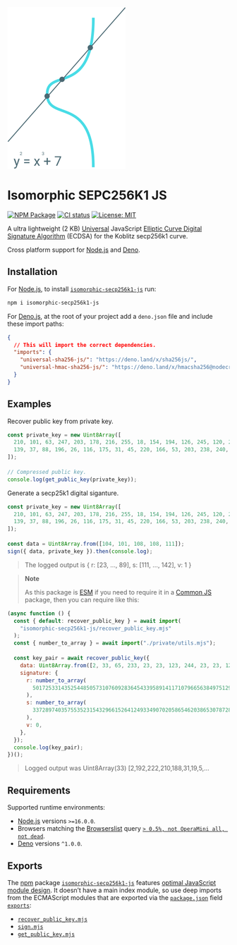 ![secp256k1 logo](https://raw.githubusercontent.com/pur3miish/universal-ecdsa/master/static/secp256k1.svg)

# Isomorphic SEPC256K1 JS

[![NPM Package](https://img.shields.io/npm/v/isomorphic-secp256k1-js.svg)](https://www.npmjs.org/package/isomorphic-secp256k1-js) [![CI status](https://github.com/pur3miish/isomorphic-secp256k1-js/workflows/CI/badge.svg)](https://github.com/pur3miish/isomorphic-secp256k1-js/actions) [![License: MIT](https://img.shields.io/badge/License-MIT-yellow.svg)](https://github.com/pur3miish/isomorphic-secp256k1-js/blob/main/LICENSE)

A ultra lightweight (2 KB) [Universal](https://en.wikipedia.org/wiki/Isomorphic_JavaScript) JavaScript [Elliptic Curve Digital Signature Algorithm](https://en.bitcoin.it/wiki/Elliptic_Curve_Digital_Signature_Algorithm) (ECDSA) for the Koblitz secp256k1 curve.

Cross platform support for [Node.js](https://nodejs.org) and [Deno](https://deno.land).

## Installation

For [Node.js](https://nodejs.org), to install [`isomorphic-secp256k1-js`](https://npm.im/isomorphic-secp256k1-js) run:

```sh
npm i isomorphic-secp256k1-js
```

For [Deno.js](https://deno.land), at the root of your project add a `deno.json` file and include these import paths:

```json
{
  // This will import the correct dependencies.
  "imports": {
    "universal-sha256-js/": "https://deno.land/x/sha256js/",
    "universal-hmac-sha256-js/": "https://deno.land/x/hmacsha256@nodecrypto/"
  }
}
```

## Examples

Recover public key from private key.

```js
const private_key = new Uint8Array([
  210, 101, 63, 247, 203, 178, 216, 255, 18, 154, 194, 126, 245, 120, 28, 230,
  139, 37, 88, 196, 26, 116, 175, 31, 45, 220, 166, 53, 203, 238, 240, 125,
]);

// Compressed public key.
console.log(get_public_key(private_key));
```

Generate a secp25k1 digital siganture.

```js
const private_key = new Uint8Array([
  210, 101, 63, 247, 203, 178, 216, 255, 18, 154, 194, 126, 245, 120, 28, 230,
  139, 37, 88, 196, 26, 116, 175, 31, 45, 220, 166, 53, 203, 238, 240, 125,
]);

const data = Uint8Array.from([104, 101, 108, 108, 111]);
sign({ data, private_key }).then(console.log);
```

> The logged output is { r: [23, …, 89], s: [111, …, 142], v: 1 }

> **Note**
>
> As this package is [ESM](https://nodejs.org/docs/latest-v16.x/api/esm.html) if you need to require it in a [Common JS](https://nodejs.org/docs/latest-v16.x/api/modules.html) package, then you can require like this:

```js
(async function () {
  const { default: recover_public_key } = await import(
    "isomorphic-secp256k1-js/recover_public_key.mjs"
  );
  const { number_to_array } = await import("./private/utils.mjs");

  const key_pair = await recover_public_key({
    data: Uint8Array.from([2, 33, 65, 233, 23, 23, 123, 244, 23, 23, 123, 244]),
    signature: {
      r: number_to_array(
        50172533143525448505731076092836454339589141171079665638497512992118311974590n
      ),
      s: number_to_array(
        3372897403575535231543296615264124933490702058654620386530787287980439847001n
      ),
      v: 0,
    },
  });
  console.log(key_pair);
})();
```

> Logged output was Uint8Array(33) [2,192,222,210,188,31,19,5,…

## Requirements

Supported runtime environments:

- [Node.js](https://nodejs.org) versions `>=16.0.0`.
- Browsers matching the [Browserslist](https://browsersl.ist) query [`> 0.5%, not OperaMini all, not dead`](https://browsersl.ist/?q=%3E+0.5%25%2C+not+OperaMini+all%2C+not+dead).
- [Deno](https://deno.land) versions `^1.0.0`.

## Exports

The [npm](https://npmjs.com) package [`isomorphic-secp256k1-js`](https://npm.im/isomorphic-secp25k1-js) features [optimal JavaScript module design](https://jaydenseric.com/blog/optimal-javascript-module-design). It doesn’t have a main index module, so use deep imports from the ECMAScript modules that are exported via the [`package.json`](./package.json) field [`exports`](https://nodejs.org/api/packages.html#exports):

- [`recover_public_key.mjs`](./recover_public_key.mjs)
- [`sign.mjs`](./sign.mjs)
- [`get_public_key.mjs`](./sign.mjs)
